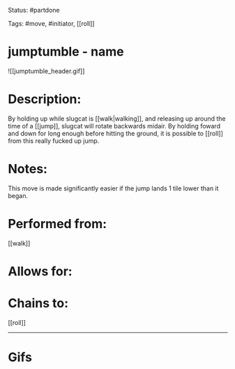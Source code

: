 Status: #partdone 

Tags: #move, #initiator, [[roll]]

# jumptumble - name
![[jumptumble_header.gif]]
# Description:
By holding up while slugcat is [[walk|walking]], and releasing up around the time of a [[jump]], slugcat will rotate backwards midair. By holding foward and down for long enough before hitting the ground, it is possible to [[roll]] from this really fucked up jump.

# Notes:
This move is made significantly easier if the jump lands 1 tile lower than it began.

# Performed from:
[[walk]]

# Allows for:


# Chains to:
[[roll]]

___
# Gifs
